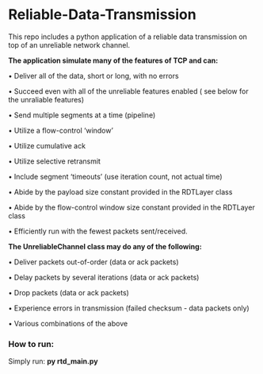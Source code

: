 # Reliable-Data-Transmission

This repo includes a python application of a reliable data transmission on top of an unreliable network channel.

**The application simulate many of the features of TCP and can:**

• Deliver all of the data, short or long, with no errors

• Succeed even with all of the unreliable features enabled ( see below for the unraliable features)

• Send multiple segments at a time (pipeline)

• Utilize a flow-control ‘window’

• Utilize cumulative ack

• Utilize selective retransmit

• Include segment ‘timeouts’ (use iteration count, not actual time)

• Abide by the payload size constant provided in the RDTLayer class

• Abide by the flow-control window size constant provided in the RDTLayer class

• Efficiently run with the fewest packets sent/received. 


 **The UnreliableChannel class may do any of the following:**
 
• Deliver packets out-of-order (data or ack packets)

• Delay packets by several iterations (data or ack packets)

• Drop packets (data or ack packets)

• Experience errors in transmission (failed checksum - data packets only)

• Various combinations of the above


### How to run: ###
Simply run: **py rtd_main.py**
